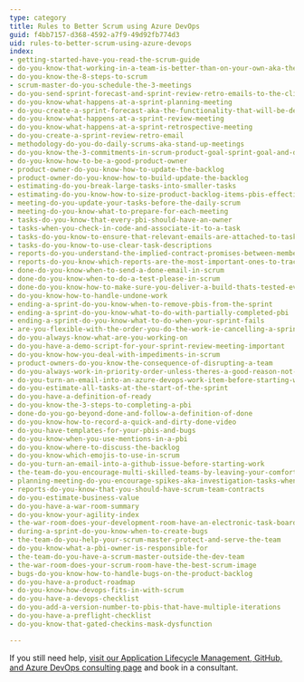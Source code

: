 ```yaml
---
type: category
title: Rules to Better Scrum using Azure DevOps
guid: f4bb7157-d368-4592-a7f9-49d92fb774d3
uid: rules-to-better-scrum-using-azure-devops
index:
- getting-started-have-you-read-the-scrum-guide
- do-you-know-that-working-in-a-team-is-better-than-on-your-own-aka-the-ben-darwin-rule
- do-you-know-the-8-steps-to-scrum
- scrum-master-do-you-schedule-the-3-meetings
- do-you-send-sprint-forecast-and-sprint-review-retro-emails-to-the-client
- do-you-know-what-happens-at-a-sprint-planning-meeting
- do-you-create-a-sprint-forecast-aka-the-functionality-that-will-be-developed-during-the-sprint
- do-you-know-what-happens-at-a-sprint-review-meeting
- do-you-know-what-happens-at-a-sprint-retrospective-meeting
- do-you-create-a-sprint-review-retro-email
- methodology-do-you-do-daily-scrums-aka-stand-up-meetings
- do-you-know-the-3-commitments-in-scrum-product-goal-sprint-goal-and-definition-of-done
- do-you-know-how-to-be-a-good-product-owner
- product-owner-do-you-know-how-to-update-the-backlog
- product-owner-do-you-know-how-to-build-update-the-backlog
- estimating-do-you-break-large-tasks-into-smaller-tasks
- estimating-do-you-know-how-to-size-product-backlog-items-pbis-effectively
- meeting-do-you-update-your-tasks-before-the-daily-scrum
- meeting-do-you-know-what-to-prepare-for-each-meeting
- tasks-do-you-know-that-every-pbi-should-have-an-owner
- tasks-when-you-check-in-code-and-associate-it-to-a-task
- tasks-do-you-know-to-ensure-that-relevant-emails-are-attached-to-tasks
- tasks-do-you-know-to-use-clear-task-descriptions
- reports-do-you-understand-the-implied-contract-promises-between-members-of-the-scrum-team
- reports-do-you-know-which-reports-are-the-most-important-ones-to-track-your-progress
- done-do-you-know-when-to-send-a-done-email-in-scrum
- done-do-you-know-when-to-do-a-test-please-in-scrum
- done-do-you-know-how-to-make-sure-you-deliver-a-build-thats-tested-every-sprint
- do-you-know-how-to-handle-undone-work
- ending-a-sprint-do-you-know-when-to-remove-pbis-from-the-sprint
- ending-a-sprint-do-you-know-what-to-do-with-partially-completed-pbi
- ending-a-sprint-do-you-know-what-to-do-when-your-sprint-fails
- are-you-flexible-with-the-order-you-do-the-work-ie-cancelling-a-sprint
- do-you-always-know-what-are-you-working-on
- do-you-have-a-demo-script-for-your-sprint-review-meeting-important
- do-you-know-how-you-deal-with-impediments-in-scrum
- product-owners-do-you-know-the-consequence-of-disrupting-a-team
- do-you-always-work-in-priority-order-unless-theres-a-good-reason-not-to
- do-you-turn-an-email-into-an-azure-devops-work-item-before-starting-work
- do-you-estimate-all-tasks-at-the-start-of-the-sprint
- do-you-have-a-definition-of-ready
- do-you-know-the-3-steps-to-completing-a-pbi
- done-do-you-go-beyond-done-and-follow-a-definition-of-done
- do-you-know-how-to-record-a-quick-and-dirty-done-video
- do-you-have-templates-for-your-pbis-and-bugs
- do-you-know-when-you-use-mentions-in-a-pbi
- do-you-know-where-to-discuss-the-backlog
- do-you-know-which-emojis-to-use-in-scrum
- do-you-turn-an-email-into-a-github-issue-before-starting-work
- the-team-do-you-encourage-multi-skilled-teams-by-leaving-your-comfort-zone
- planning-meeting-do-you-encourage-spikes-aka-investigation-tasks-when-a-pbi-is-inestimable
- reports-do-you-know-that-you-should-have-scrum-team-contracts
- do-you-estimate-business-value
- do-you-have-a-war-room-summary
- do-you-know-your-agility-index
- the-war-room-does-your-development-room-have-an-electronic-task-board-physical-is-ok-too-for-small-co-located-teams
- during-a-sprint-do-you-know-when-to-create-bugs
- the-team-do-you-help-your-scrum-master-protect-and-serve-the-team
- do-you-know-what-a-pbi-owner-is-responsible-for
- the-team-do-you-have-a-scrum-master-outside-the-dev-team
- the-war-room-does-your-scrum-room-have-the-best-scrum-image
- bugs-do-you-know-how-to-handle-bugs-on-the-product-backlog
- do-you-have-a-product-roadmap
- do-you-know-how-devops-fits-in-with-scrum
- do-you-have-a-devops-checklist
- do-you-add-a-version-number-to-pbis-that-have-multiple-iterations
- do-you-have-a-preflight-checklist
- do-you-know-that-gated-checkins-mask-dysfunction

---
```

<p>​​​​​​​​​​​If you still need help,&#160;<a href="https&#58;//www.ssw.com.au/ssw/Consulting/ALM-Azure-DevOps.aspx">visit our Application Lifecycle Management, GitHub, and Azure DevOps consulting page​​</a>&#160;and book in&#160;a consultant.​​<br></p>



